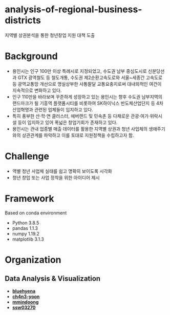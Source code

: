 # analysis-of-regional-business-districts
지역별 상권분석을 통한 청년창업 지원 대책 도출

# Background
* 용인시는 인구 100만 이상 특례시로 지정되었고, 수도권 남부 중심도시로 신분당선과 GTX 광역철도 등 철도개통, 수도권 제2순환고속도로와 서울~세종간 고속도로 등 광역교통망 개선으로 명실상부한 사통팔달 교통요충지로써 대내외적인 여건이 지속적으로 변화하고 있다.
* 인구 110만을 바라보며 꾸준하게 성장하고 있는 용인시는 향후 수도권 남부지역의 랜드마크가 될 기흥역 플랫폼시티를 비롯하여 SK하이닉스 반도체산업단지 등 4차 산업혁명과 관련된 업체들이 입지하고 있다.
* 특히 풍부한 산‧학‧연 클러스터, 에버랜드 및 민속촌 등 다채로운 관광·여가·위락시설 등이 입지하고 있어 폭넓은 창업기회가 존재하고 있다.
* 용인시는 관내 업종별 매출 데이터를 활용한 지역별 상권과 청년 사업체의 생애주기와의 상관관계를 파악하고 이를 토대로 지원정책을 수립하고자 함.

# Challenge
* 역별 청년 사업체 실태를 쉽고 명확히 보이도록 시각화
* 청년 창업 또는 사업 정착을 위한 아이디어 제시

# Framework
Based on conda environment
* Python 3.8.5
* pandas 1.1.3
* numpy 1.19.2
* matplotlib 3.1.3

# Organization
## Data Analysis & Visualization
* **[bluehyena](https://github.com/bluehyena)**
* **[ch4n3-yoon](https://github.com/ch4n3-yoon)**
* **[mmindoong](https://github.com/https://github.com/mmindoong)**
* **[ssw03270](https://github.com/ssw03270)**
